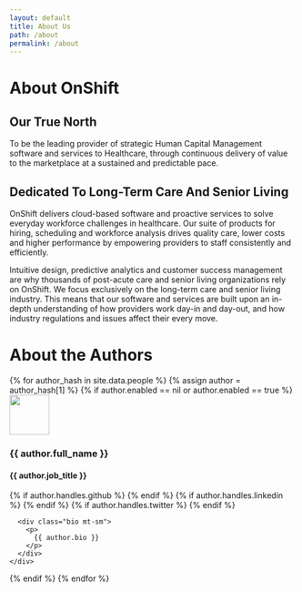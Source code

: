 ```yaml
---
layout: default
title: About Us
path: /about
permalink: /about
---
```


<h1 id="about" class="mb-2">About OnShift</h1>

<h2 id="truenorth">Our True North</h2>
<p>To be the leading provider of strategic Human Capital Management software and services to Healthcare, through continuous delivery of value to the marketplace at a sustained and predictable pace.</p>

<h2 id="dedication">Dedicated To Long-Term Care And Senior Living</h2>
<p>OnShift delivers cloud-based software and proactive services to solve everyday workforce challenges in healthcare. Our suite of products for hiring, scheduling and workforce analysis drives quality care, lower costs and higher performance by empowering providers to staff consistently and efficiently.</p>
<p>Intuitive design, predictive analytics and customer success management are why thousands of post-acute care and senior living organizations rely on OnShift. We focus exclusively on the long-term care and senior living industry. This means that our software and services are built upon an in-depth understanding of how providers work day-in and day-out, and how industry regulations and issues affect their every move.</p>

<h1 id="authors" class="mt-4">About the Authors</h1>

<div class="authors">
  {% for author_hash in site.data.people %}
  {% assign author = author_hash[1] %}
  {% if author.enabled == nil or author.enabled == true %}
    <div class="author card p-3 mt-2" id="author-{{ author_hash[0] }}">
      <div class="d-flex flex-wrap flex-center">
        <div class="flex-0-auto pr-2">
          <img class="rounded-circle" width="70" height="70" src="{% if author.avatar %}{{ author.avatar }}{% else %}https://upload.wikimedia.org/wikipedia/commons/7/7c/Profile_avatar_placeholder_large.png{% endif %}"/>
        </div>
        <div class="flex-1-auto">
          <h3 class="mt-0">{{ author.full_name }}</h3>
          <h4 class='mt-1'>{{ author.job_title }}</h4>
        </div>
        <div class='mt-sm flex-0-auto'>
          <div class="p-2">
            {% if author.handles.github %}
            <a href="http://github.com/{{ author.handles.github }}"><i class="fa fa-2x fa-github github"></i></a>
            {% endif %}
            {% if author.handles.linkedin %}
            <a href="https://www.linkedin.com/in/{{ author.handles.linkedin }}/"><i class="fa fa-2x fa-linkedin-square linkedin"></i></a>
            {% endif %}
            {% if author.handles.twitter %}
            <a href="https://twitter.com/{{ author.handles.twitter }}"><i class="fa fa-2x fa-twitter-square twitter"></i></a>
            {% endif %}
          </div>
        </div>
      </div>

      <div class="bio mt-sm">
        <p>
          {{ author.bio }}
        </p>
      </div>
    </div>
  {% endif %}
  {% endfor %}
</div>
